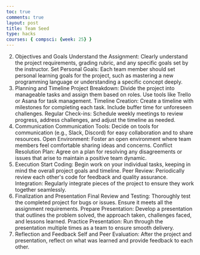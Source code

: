```yaml
---
toc: true
comments: true
layout: post
title: Team Seed
type: hacks
courses: { compsci: {week: 25} }
---
```



2. Objectives and Goals
Understand the Assignment: Clearly understand the project requirements, grading rubric, and any specific goals set by the instructor.
Set Personal Goals: Each team member should set personal learning goals for the project, such as mastering a new programming language or understanding a specific concept deeply.
3. Planning and Timeline
Project Breakdown: Divide the project into manageable tasks and assign them based on roles. Use tools like Trello or Asana for task management.
Timeline Creation: Create a timeline with milestones for completing each task. Include buffer time for unforeseen challenges.
Regular Check-ins: Schedule weekly meetings to review progress, address challenges, and adjust the timeline as needed.
4. Communication
Communication Tools: Decide on tools for communication (e.g., Slack, Discord) for easy collaboration and to share resources.
Open Environment: Foster an open environment where team members feel comfortable sharing ideas and concerns.
Conflict Resolution Plan: Agree on a plan for resolving any disagreements or issues that arise to maintain a positive team dynamic.
5. Execution
Start Coding: Begin work on your individual tasks, keeping in mind the overall project goals and timeline.
Peer Review: Periodically review each other's code for feedback and quality assurance.
Integration: Regularly integrate pieces of the project to ensure they work together seamlessly.
6. Finalization and Presentation
Final Review and Testing: Thoroughly test the completed project for bugs or issues. Ensure it meets all the assignment requirements.
Prepare Presentation: Develop a presentation that outlines the problem solved, the approach taken, challenges faced, and lessons learned.
Practice Presentation: Run through the presentation multiple times as a team to ensure smooth delivery.
7. Reflection and Feedback
Self and Peer Evaluation: After the project and presentation, reflect on what was learned and provide feedback to each other.
